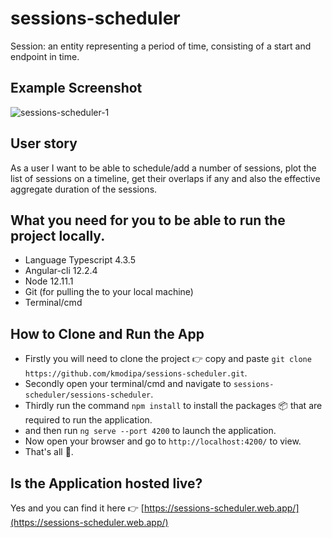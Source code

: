 # sessions-scheduler
Session: an entity representing a period of time, consisting of a start and endpoint in time.

## Example Screenshot
![sessions-scheduler-1](https://user-images.githubusercontent.com/18338191/137645270-c06d1a91-918a-4ee0-b3cc-bfdc58003df7.png)

## User story
As a user I want to be able to schedule/add a number of sessions, plot the list of sessions on a timeline, get their overlaps if any and also the effective aggregate duration of the sessions.

## What you need for you to be able to run the project locally.

* Language Typescript 4.3.5
* Angular-cli 12.2.4
* Node 12.11.1
* Git (for pulling the to your local machine)
* Terminal/cmd

## How to Clone and Run the App
- Firstly you will need to clone the project :point_right: copy and paste `git clone https://github.com/kmodipa/sessions-scheduler.git`.
- Secondly open your terminal/cmd and navigate to `sessions-scheduler/sessions-scheduler`.
- Thirdly run the command `npm install` to install the packages 📦  that are required to run the application.
- and then run `ng serve --port 4200` to launch the application.
- Now open your browser and go to `http://localhost:4200/` to view.
- That's all :slightly_smiling_face:.

## Is the Application hosted live?
Yes and you can find it here :point_right: [https://sessions-scheduler.web.app/](https://sessions-scheduler.web.app/)
